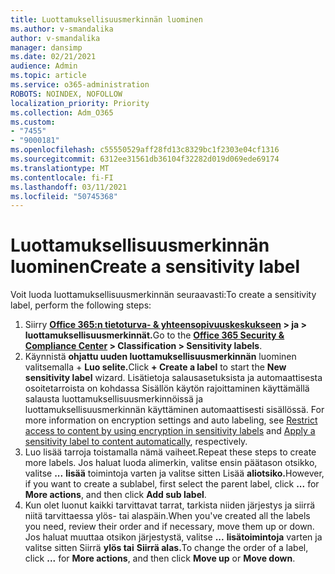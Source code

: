 ```yaml
---
title: Luottamuksellisuusmerkinnän luominen
ms.author: v-smandalika
author: v-smandalika
manager: dansimp
ms.date: 02/21/2021
audience: Admin
ms.topic: article
ms.service: o365-administration
ROBOTS: NOINDEX, NOFOLLOW
localization_priority: Priority
ms.collection: Adm_O365
ms.custom:
- "7455"
- "9000181"
ms.openlocfilehash: c55550529aff28fd13c8329bc1f2303e04cf1316
ms.sourcegitcommit: 6312ee31561db36104f32282d019d069ede69174
ms.translationtype: MT
ms.contentlocale: fi-FI
ms.lasthandoff: 03/11/2021
ms.locfileid: "50745368"
---
```

# <a name="create-a-sensitivity-label"></a><span data-ttu-id="ddff4-102">Luottamuksellisuusmerkinnän luominen</span><span class="sxs-lookup"><span data-stu-id="ddff4-102">Create a sensitivity label</span></span>

<span data-ttu-id="ddff4-103">Voit luoda luottamuksellisuusmerkinnän seuraavasti:</span><span class="sxs-lookup"><span data-stu-id="ddff4-103">To create a sensitivity label, perform the following steps:</span></span>

1. <span data-ttu-id="ddff4-104">Siirry **[Office 365:n tietoturva- & yhteensopivuuskeskukseen](https://sip.protection.office.com/) > ja > luottamuksellisuusmerkinnät.**</span><span class="sxs-lookup"><span data-stu-id="ddff4-104">Go to the **[Office 365 Security & Compliance Center](https://sip.protection.office.com/) > Classification > Sensitivity labels**.</span></span>
2. <span data-ttu-id="ddff4-105">Käynnistä **ohjattu uuden luottamuksellisuusmerkinnän** luominen valitsemalla + **Luo selite.**</span><span class="sxs-lookup"><span data-stu-id="ddff4-105">Click **+ Create a label** to start the **New sensitivity label** wizard.</span></span> <span data-ttu-id="ddff4-106">Lisätietoja salausasetuksista ja automaattisesta osoitetarroista on kohdassa Sisällön käytön [](https://docs.microsoft.com/microsoft-365/compliance/apply-sensitivity-label-automatically)rajoittaminen käyttämällä salausta luottamuksellisuusmerkinnöissä ja luottamuksellisuusmerkinnän käyttäminen automaattisesti sisällössä. [](https://docs.microsoft.com/microsoft-365/compliance/encryption-sensitivity-labels)</span><span class="sxs-lookup"><span data-stu-id="ddff4-106">For more information on encryption settings and auto labeling, see [Restrict access to content by using encryption in sensitivity labels](https://docs.microsoft.com/microsoft-365/compliance/encryption-sensitivity-labels) and [Apply a sensitivity label to content automatically](https://docs.microsoft.com/microsoft-365/compliance/apply-sensitivity-label-automatically), respectively.</span></span>
3. <span data-ttu-id="ddff4-107">Luo lisää tarroja toistamalla nämä vaiheet.</span><span class="sxs-lookup"><span data-stu-id="ddff4-107">Repeat these steps to create more labels.</span></span> <span data-ttu-id="ddff4-108">Jos haluat luoda alimerkin, valitse ensin päätason otsikko, valitse **...** **lisää** toimintoja varten ja valitse sitten Lisää **aliotsiko.**</span><span class="sxs-lookup"><span data-stu-id="ddff4-108">However, if you want to create a sublabel, first select the parent label, click **...** for **More actions**, and then click **Add sub label**.</span></span>
4. <span data-ttu-id="ddff4-109">Kun olet luonut kaikki tarvittavat tarrat, tarkista niiden järjestys ja siirrä niitä tarvittaessa ylös- tai alaspäin.</span><span class="sxs-lookup"><span data-stu-id="ddff4-109">When you've created all the labels you need, review their order and if necessary, move them up or down.</span></span> <span data-ttu-id="ddff4-110">Jos haluat muuttaa otsikon järjestystä, valitse **...** **lisätoimintoja** varten ja valitse sitten Siirrä **ylös tai** **Siirrä alas.**</span><span class="sxs-lookup"><span data-stu-id="ddff4-110">To change the order of a label, click **...** for **More actions**, and then click **Move up** or **Move down**.</span></span> 
